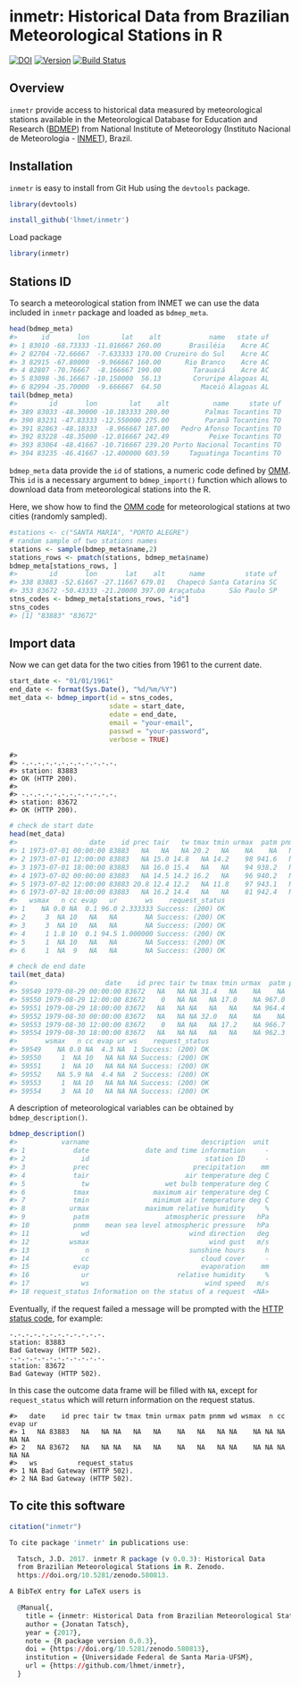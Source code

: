inmetr: Historical Data from Brazilian Meteorological Stations in R
================

<!-- README.md is generated from README.Rmd. Please edit that file -->
[![DOI](https://zenodo.org/badge/DOI/10.5281/zenodo.580813.svg)](https://doi.org/10.5281/zenodo.580813) [![Version](https://img.shields.io/badge/Version-0.0.3-orange.svg)](https://img.shields.io/badge/Version-0.0.3-orange.svg) [![Build Status](https://travis-ci.org/lhmet/inmetr.svg?branch=master)](https://travis-ci.org/lhmet/inmetr)

Overview
--------

`inmetr` provide access to historical data measured by meteorological stations available in the Meteorological Database for Education and Research ([BDMEP](http://www.inmet.gov.br/projetos/rede/pesquisa/)) from National Institute of Meteorology (Instituto Nacional de Meteorologia - [INMET](http://www.inmet.gov.br)), Brazil.

Installation
------------

`inmetr` is easy to install from Git Hub using the `devtools` package.

``` r
library(devtools)
```

``` r
install_github('lhmet/inmetr')
```

Load package

``` r
library(inmetr)
```

Stations ID
-----------

To search a meteorological station from INMET we can use the data included in `inmetr` package and loaded as `bdmep_meta`.

``` r
head(bdmep_meta)
#>      id       lon        lat    alt            name   state uf
#> 1 83010 -68.73333 -11.016667 260.00       Brasiléia    Acre AC
#> 2 82704 -72.66667  -7.633333 170.00 Cruzeiro do Sul    Acre AC
#> 3 82915 -67.80000  -9.966667 160.00      Rio Branco    Acre AC
#> 4 82807 -70.76667  -8.166667 190.00        Tarauacá    Acre AC
#> 5 83098 -36.16667 -10.150000  56.13        Coruripe Alagoas AL
#> 6 82994 -35.70000  -9.666667  64.50          Maceió Alagoas AL
tail(bdmep_meta)
#>        id       lon        lat    alt           name     state uf
#> 389 83033 -48.30000 -10.183333 280.00         Palmas Tocantins TO
#> 390 83231 -47.83333 -12.550000 275.00         Paranã Tocantins TO
#> 391 82863 -48.18333  -8.966667 187.00   Pedro Afonso Tocantins TO
#> 392 83228 -48.35000 -12.016667 242.49          Peixe Tocantins TO
#> 393 83064 -48.41667 -10.716667 239.20 Porto Nacional Tocantins TO
#> 394 83235 -46.41667 -12.400000 603.59     Taguatinga Tocantins TO
```

`bdmep_meta` data provide the `id` of stations, a numeric code defined by [OMM](http://www.wmo.int/pages/prog/www/ois/volume-a/StationIDs_Global_1509.pdf). This `id` is a necessary argument to `bdmep_import()` function which allows to download data from meteorological stations into the R.

Here, we show how to find the [OMM code](http://www.wmo.int/pages/prog/www/ois/volume-a/StationIDs_Global_1509.pdf) for meteorological stations at two cities (randomly sampled).

``` r
#stations <- c("SANTA MARIA", "PORTO ALEGRE")
# random sample of two stations names 
stations <- sample(bdmep_meta$name,2)
stations_rows <- pmatch(stations, bdmep_meta$name)
bdmep_meta[stations_rows, ]
#>        id       lon       lat    alt      name          state uf
#> 338 83883 -52.61667 -27.11667 679.01   Chapecó Santa Catarina SC
#> 353 83672 -50.43333 -21.20000 397.00 Araçatuba      São Paulo SP
stns_codes <- bdmep_meta[stations_rows, "id"] 
stns_codes
#> [1] "83883" "83672"
```

Import data
-----------

Now we can get data for the two cities from 1961 to the current date.

``` r
start_date <- "01/01/1961"
end_date <- format(Sys.Date(), "%d/%m/%Y")
met_data <- bdmep_import(id = stns_codes,
                         sdate = start_date, 
                         edate = end_date, 
                         email = "your-email",
                         passwd = "your-password",
                         verbose = TRUE)
```

    #> 
    #> -.-.-.-.-.-.-.-.-.-.-.-.
    #> station: 83883
    #> OK (HTTP 200).
    #> 
    #> -.-.-.-.-.-.-.-.-.-.-.-.
    #> station: 83672
    #> OK (HTTP 200).

``` r
# check de start date
head(met_data)
#>                  date    id prec tair   tw tmax tmin urmax  patm pnmm wd
#> 1 1973-07-01 00:00:00 83883   NA   NA   NA 20.2   NA    NA    NA   NA NA
#> 2 1973-07-01 12:00:00 83883   NA 15.0 14.8   NA 14.2    98 941.6   NA 32
#> 3 1973-07-01 18:00:00 83883   NA 16.0 15.4   NA   NA    94 938.2   NA 27
#> 4 1973-07-02 00:00:00 83883   NA 14.5 14.2 16.2   NA    96 940.2   NA  9
#> 5 1973-07-02 12:00:00 83883 20.8 12.4 12.2   NA 11.8    97 943.1   NA  9
#> 6 1973-07-02 18:00:00 83883   NA 16.2 14.4   NA   NA    81 942.4   NA  9
#>   wsmax   n cc evap   ur       ws    request_status
#> 1    NA 0.0 NA  0.1 96.0 2.333333 Success: (200) OK
#> 2     3  NA 10   NA   NA       NA Success: (200) OK
#> 3     3  NA 10   NA   NA       NA Success: (200) OK
#> 4     1 1.8 10  0.1 94.5 1.000000 Success: (200) OK
#> 5     1  NA 10   NA   NA       NA Success: (200) OK
#> 6     1  NA  9   NA   NA       NA Success: (200) OK
```

``` r
# check de end date
tail(met_data)
#>                      date    id prec tair tw tmax tmin urmax  patm pnmm wd
#> 59549 1979-08-29 00:00:00 83672   NA   NA NA 31.4   NA    NA    NA   NA NA
#> 59550 1979-08-29 12:00:00 83672    0   NA NA   NA 17.0    NA 967.0   NA  5
#> 59551 1979-08-29 18:00:00 83672   NA   NA NA   NA   NA    NA 964.4   NA  5
#> 59552 1979-08-30 00:00:00 83672   NA   NA NA 32.0   NA    NA    NA   NA NA
#> 59553 1979-08-30 12:00:00 83672    0   NA NA   NA 17.2    NA 966.7   NA  5
#> 59554 1979-08-30 18:00:00 83672   NA   NA NA   NA   NA    NA 962.3   NA 36
#>       wsmax   n cc evap ur ws    request_status
#> 59549    NA 0.0 NA  4.3 NA  1 Success: (200) OK
#> 59550     1  NA 10   NA NA NA Success: (200) OK
#> 59551     1  NA 10   NA NA NA Success: (200) OK
#> 59552    NA 5.9 NA  4.4 NA  2 Success: (200) OK
#> 59553     1  NA 10   NA NA NA Success: (200) OK
#> 59554     3  NA 10   NA NA NA Success: (200) OK
```

A description of meteorological variables can be obtained by `bdmep_description()`.

``` r
bdmep_description()
#>           varname                            description  unit
#> 1            date              date and time information     -
#> 2              id                             station ID     -
#> 3            prec                          precipitation    mm
#> 4            tair                        air temperature deg C
#> 5              tw                   wet bulb temperature deg C
#> 6            tmax                maximum air temperature deg C
#> 7            tmin                minimum air temperature deg C
#> 8           urmax              maximum relative humidity     %
#> 9            patm                   atmospheric pressure   hPa
#> 10           pnmm    mean sea level atmospheric pressure   hPa
#> 11             wd                         wind direction   deg
#> 12          wsmax                              wind gust   m/s
#> 13              n                         sunshine hours     h
#> 14             cc                            cloud cover     -
#> 15           evap                            evaporation    mm
#> 16             ur                      relative humidity     %
#> 17             ws                             wind speed   m/s
#> 18 request_status Information on the status of a request  <NA>
```

Eventually, if the request failed a message will be prompted with the [HTTP status code](https://en.wikipedia.org/wiki/List_of_HTTP_status_codes), for example:

    -.-.-.-.-.-.-.-.-.-.-.-.
    station: 83883
    Bad Gateway (HTTP 502).
    -.-.-.-.-.-.-.-.-.-.-.-.
    station: 83672
    Bad Gateway (HTTP 502).

In this case the outcome data frame will be filled with `NA`, except for `request_status` which will return information on the request status.

    #>   date    id prec tair tw tmax tmin urmax patm pnmm wd wsmax  n cc evap ur
    #> 1   NA 83883   NA   NA NA   NA   NA    NA   NA   NA NA    NA NA NA   NA NA
    #> 2   NA 83672   NA   NA NA   NA   NA    NA   NA   NA NA    NA NA NA   NA NA
    #>   ws          request_status
    #> 1 NA Bad Gateway (HTTP 502).
    #> 2 NA Bad Gateway (HTTP 502).

To cite this software
---------------------

``` r
citation("inmetr")

To cite package 'inmetr' in publications use:

  Tatsch, J.D. 2017. inmetr R package (v 0.0.3): Historical Data
  from Brazilian Meteorological Stations in R. Zenodo.
  https://doi.org/10.5281/zenodo.580813.

A BibTeX entry for LaTeX users is

  @Manual{,
    title = {inmetr: Historical Data from Brazilian Meteorological Stations in R},
    author = {Jonatan Tatsch},
    year = {2017},
    note = {R package version 0.0.3},
    doi = {https://doi.org/10.5281/zenodo.580813},
    institution = {Universidade Federal de Santa Maria-UFSM},
    url = {https://github.com/lhmet/inmetr},
  }
```
